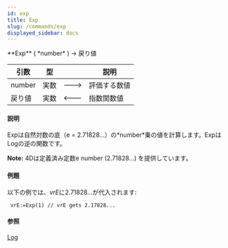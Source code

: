 ```yaml
---
id: exp
title: Exp
slug: /commands/exp
displayed_sidebar: docs
---
```


<!--REF #_command_.Exp.Syntax-->**Exp** ( *number* ) -> 戻り値<!-- END REF-->
<!--REF #_command_.Exp.Params-->
| 引数 | 型 |  | 説明 |
| --- | --- | --- | --- |
| number | 実数 | &#x1F852; | 評価する数値 |
| 戻り値 | 実数 | &#x1F850; | 指数関数値 |

<!-- END REF-->

#### 説明 

<!--REF #_command_.Exp.Summary-->Expは自然対数の底（e = 2.<!-- END REF-->71828...）の*number*乗の値を計算します。ExpはLogの逆の関数です。

**Note:** 4Dは定義済み定数e number (2.71828...) を提供しています。

#### 例題 

以下の例では、*vrE*に2.71828...が代入されます:

```4d
 vrE:=Exp(1) // vrE gets 2.17828...
```

#### 参照 

[Log](log.md)  